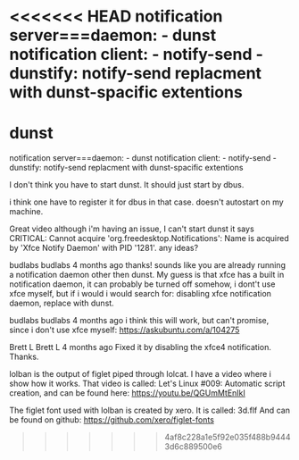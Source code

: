 <<<<<<< HEAD
notification server===daemon:
    - dunst
notification client:
    - notify-send
    - dunstify: notify-send replacment with dunst-spacific extentions
=======
dunst
===

notification server===daemon:
    - dunst
notification client:
    - notify-send
    - dunstify: notify-send replacment with dunst-spacific extentions



I don't think you have to start dunst. It should just start by dbus.

i think one have to register it for dbus in that case. doesn't autostart on my machine.







Great video although i'm having an issue, I can't start dunst it says CRITICAL: Cannot acquire 'org.freedesktop.Notifications': Name is acquired by 'Xfce Notify Daemon' with PID '1281'. any ideas?


budlabs
budlabs
4 months ago
thanks! sounds like you are already running a notification daemon other then dunst. My guess is that xfce has a built in notification daemon, it can probably be turned off somehow, i dont't use xfce myself, but if i would i would search for: disabling xfce notification daemon, replace with dunst.


budlabs
budlabs
4 months ago
i think this will work, but can't promise, since i don't use xfce myself: https://askubuntu.com/a/104275


Brett L
Brett L
4 months ago
Fixed it by disabling the xfce4 notification. Thanks.







lolban is the output of figlet piped through lolcat. I have a video where i show how it works. That video is called: Let's Linux #009: Automatic script creation, and can be found here: https://youtu.be/QGUmMtEnIkI

The figlet font used with lolban is created by xero. It is called: 3d.flf
And can be found on github:
https://github.com/xero/figlet-fonts



>>>>>>> 4af8c228a1e5f92e035f488b94443d6c889500e6
